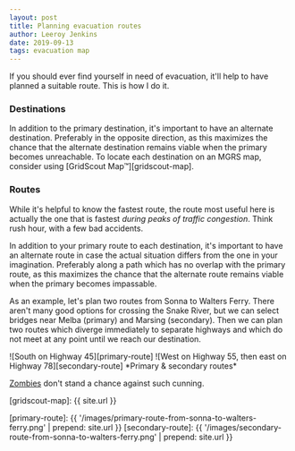 ```yaml
---
layout: post
title: Planning evacuation routes
author: Leeroy Jenkins
date: 2019-09-13
tags: evacuation map
---
```


If you should ever find yourself in need of evacuation, it'll help to have
planned a suitable route. This is how I do it.

### Destinations

In addition to the primary destination, it's important to have an alternate
destination. Preferably in the opposite direction, as this maximizes the
chance that the alternate destination remains viable when the primary becomes
unreachable. To locate each destination on an MGRS map, consider using
[GridScout Map™][gridscout-map].

### Routes

While it's helpful to know the fastest route, the route most useful here is
actually the one that is fastest _during peaks of traffic congestion_. Think
rush hour, with a few bad accidents.

In addition to your primary route to each destination, it's important to have
an alternate route in case the actual situation differs from the one in your
imagination. Preferably along a path which has no overlap with the primary
route, as this maximizes the chance that the alternate route remains viable
when the primary becomes impassable.

As an example, let's plan two routes from Sonna to Walters Ferry. There aren't
many good options for crossing the Snake River, but we can select bridges near
Melba (primary) and Marsing (secondary). Then we can plan two routes which
diverge immediately to separate highways and which do not meet at any point
until we reach our destination.

<div class="gallery" markdown="1">
![South on Highway 45][primary-route]
![West on Highway 55, then east on Highway 78][secondary-route]
*Primary & secondary routes*
</div>

[Zombies][zombie-preparedness] don't stand a chance against such cunning.


[gridscout-map]: {{ site.url }}

[primary-route]:   {{ '/images/primary-route-from-sonna-to-walters-ferry.png'   | prepend: site.url }}
[secondary-route]: {{ '/images/secondary-route-from-sonna-to-walters-ferry.png' | prepend: site.url }}

[zombie-preparedness]: https://www.cdc.gov/cpr/zombie/index.htm
